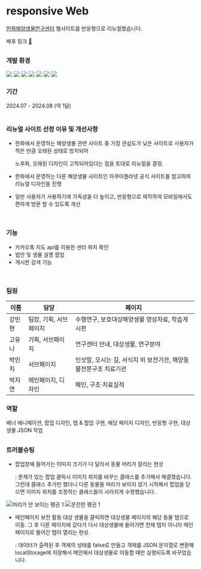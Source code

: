# responsive Web
[한화해양생물연구센터](https://www.hmbrc.co.kr) 웹사이트를 반응형으로 리뉴얼했습니다.

배포 링크 [🏡](https://tolix-a.github.io/team-1)

##
     
### 개발 환경
<img src="https://img.shields.io/badge/html5-E34F26?style=for-the-badge&logo=html5&logoColor=white"> <img src="https://img.shields.io/badge/Sass-CC6699?style=for-the-badge&logo=sass&logoColor=white">
<img src="https://img.shields.io/badge/javascript-F7DF1E?style=for-the-badge&logo=javascript&logoColor=black">
<img src="https://img.shields.io/badge/Figma-F24E1E?style=for-the-badge&logo=figma&logoColor=white">
<img src="https://img.shields.io/badge/jquery-0769AD?style=for-the-badge&logo=jquery&logoColor=white">
<img src="https://img.shields.io/badge/github-181717?style=for-the-badge&logo=github&logoColor=white">
<img src="https://img.shields.io/badge/json-5E5C5C?style=for-the-badge&logo=json&logoColor=white">

### 기간
2024.07 - 2024.08 (약 1달)
<br/>
<br/>
### 리뉴얼 사이트 선정 이유 및 개선사항
- 한화에서 운영하는 해양생물 관련 사이트 중 가장 관심도가 낮은 사이트로 사용자가 적은 만큼 오래된 상태로 방치되어

  노후화, 오래된 디자인이 고착되어있다는 점을 토대로 리뉴얼을 결정.

- 한화에서 운영하는 다른 해양생물 사이트인 아쿠아플라넷 공식 사이트를 참고하여 리뉴얼 디자인을 진행

- 일반 사용자가 사용하기에 가독성을 더 높이고, 반응형으로 제작하여 모바일에서도 편하게 방문 할 수 있도록 개선
<br/>

### 기능
- 카카오톡 지도 api를 이용한 센터 위치 확인
- 법안 및 생물 설명 팝업
- 게시판 검색 기능

<br/>

### 팀원
  
| 이름   | 담당              |      페이지  |
|-------|-------------------|---|
| 강민현 | 팀장, 기획, 서브페이지  | 수행연구, 보호대상해양생물 영상자료, 학습게시판
| 고유나 | 기획, 서브페이지       | 연구센터 안내, 대상생물, 연구분야
| 박민지 | 서브페이지            | 인삿말, 오시는 길, 서식지 외 보전기관, 해양동물전문구조 치료기관
| 박지연 | 메인페이지, 디자인     | 메인, 구조·치료실적

### 역할
배너 애니메이션, 팝업 디자인, 탭 & 팝업 구현, 해당 페이지 디자인, 반응형 구현, 대상생물 JSON 작업

##

### 트러블슈팅

- 팝업창에 들어가는 이미지 크기가 다 달라서 동물 머리가 잘리는 현상

  : 문제가 있는 팝업 클릭시 이미지 위치를 바꾸는 클래스를 추가해서 해결했습니다. 그런데 클래스 추가만 했더니 다른 동물들 머리가 보이지 않기 시작해서 팝업을 닫으면 이미지 위치를 조정하는 클래스들이 사라지게 수정했습니다.
  
![머리가 안 보이는 펭귄 1](https://github.com/user-attachments/assets/8c735548-6335-4594-b0ca-640eadcf24f8)
![온전한 펭귄 1](https://github.com/user-attachments/assets/a892783b-1c73-4658-8a3b-fec96b996f0b)

- 메인페이지 보전 활동 대상 생물을 클릭하면 대상생물 페이지의 해당 동물 탭으로 이동. 그 후 다른 페이지에 갔다가 다시 대상생물에 들어가면 전체 탭이 아니라 메인페이지로 들어간 탭이 열리는 현상.
  
  : 데이터가 출력된 후 객체의 상태를 false로 만들고 객체를 JSON 문자열로 변환해 localStorage에 저장해서 메인에서 대상생물로 이동할 때만 실행되도록 바꾸었습니다.

